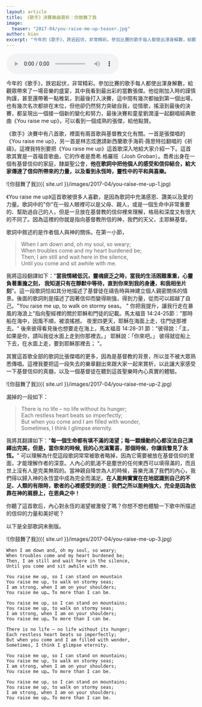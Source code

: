 ```yaml
---
layout: article
title: 《歌手》決賽樂曲賞析：你鼓舞了我
image:
  teaser: "2017-04/you-raise-me-up-teaser.jpg"
author: biao
excerpt: "今年的《歌手》，跌宕起伏，非常精彩。參加比賽的歌手每人都使出渾身解數，給觀眾帶來了一場音樂的盛宴，其中我看到最出彩的當數張傑。他從剛加入時的謹慎拘謹，甚至還帶著一點稚氣，到最後打入決賽，這中間有幾次都抽到第一個出場，也有幾次名次都排在末位，但他卻仍然努力突破自我，從情歌，搖滾到最後的決賽，都呈現出一個接一個新的變化和努力，最後決賽和童星劉潤潼一起翻唱經典歌曲《You raise me up》，可以看到一個成熟的張傑，給他點贊。"
---
```

<audio controls>
  <source src="/audios/You%20Raise%20Me%20Up.mp3" type="audio/mpeg">
</audio>

今年的《歌手》，跌宕起伏，非常精彩。參加比賽的歌手每人都使出渾身解數，給觀眾帶來了一場音樂的盛宴，其中我看到最出彩的當數張傑。他從剛加入時的謹慎拘謹，甚至還帶著一點稚氣，到最後打入決賽，這中間有幾次都抽到第一個出場，也有幾次名次都排在末位，但他卻仍然努力突破自我，從情歌，搖滾到最後的決賽，都呈現出一個接一個新的變化和努力，最後決賽和童星劉潤潼一起翻唱經典歌曲《You raise me up》，可以看到一個成熟的張傑，給他點贊。

《歌手》決賽中有八首歌，裡面有兩首歌與基督教文化有關。一首是張傑唱的《You raise me up》，另一首是林志炫邀請新西蘭歌手海莉·薇思特拉翻唱的《祈禱》。這裡我特別要把《You raise me up》這首歌深入地給大家介紹一下。這首歌其實是一首福音歌曲，它的作者是喬希.格羅班（Josh Groban）。喬希出身在一個有基督信仰的家庭，隸屬聖公會，**他在歌詞中把他個人的感受和信仰結合，給大家傳達了信仰所帶來的力量，以及看到永恆時，靈性中的平和與喜樂。**

![你鼓舞了我]({{ site.url }}/images/2017-04/you-raise-me-up-1.jpg)

《You raise me up》這首歌被很多人喜歡，是因為歌詞中充滿感恩、讚美以及愛的力量。歌詞中的"你"在一般人眼裡可以是父母、親人，或是一個生命中非常重要的、幫助過自己的人，但是一旦放在基督教的信仰裡來理解，格局和深度又有很大的不同了。因為這裡的你就是指向基督教所信的神，我們的天父，主耶穌基督。

歌詞中敘述的是作者個人與神的關係。在第一小節，

> When I am down and, oh my soul, so weary;<br>
> When troubles come and my heart burdened be;<br>
> Then, I am still and wait here in the silence,<br>
> Until you come and sit awhile with me.

我將這段翻譯如下："**當我情緒低沉，靈魂疲乏之時，當我的生活困難重重，心靈負著重擔之刻， 我知道只有在靜默中等待，直到你來到我的身邊，和我相坐片刻**"。這一段歌詞恰如其分地描述了基督徒在禱告時與神建立個人親密關係的情景。後面的歌詞則是描述了因著信仰而變得剛強，得到力量，從而可以超越了自己。"You raise me up, to walk on stormy seas。 " 你把我提升，讓我行走在暴風的海浪上"指向聖經裡的關於耶穌和門徒的記載。馬太福音‬ ‭14:24-25節："那時船在海中，因風不順，被浪搖撼。 夜里四更天，耶穌在海面上走，往門徒那裡去。" 後來彼得看見後也想要走在海上，馬太福音‬ ‭14:28-31‬ 節："彼得說：「主，如果是你，請叫我從水面上走到你那裡去。」 耶穌說：「你來吧。」 彼得就從船上下去，在水面上走，要到耶穌那裡去； "。

其實這首歌全部的歌詞比張傑唱的更多，因為是基督教的背景，所以並不被大眾熟悉傳唱。這裡我要把這一段失去的樂章翻出來跟大家一起來賞析，以此讓大家感受一下基督信仰的真髓，以及一個基督徒在聽到這首聖樂時內心真實的體驗。

![你鼓舞了我]({{ site.url }}/images/2017-04/you-raise-me-up-2.jpg)

漏掉的一段如下：

> There is no life – no life without its hunger; <br>
> Each restless heart beats so imperfectly; <br>
> But when you come and I am filled with wonder, <br>
> Sometimes, I think I glimpse eternity.

我將其翻譯如下："**每一個生命都有填不滿的渴望；每一顆燥動的心都沒法自己演繹出完美，但是，當你來的時候, 我的心充滿驚喜，那個時候，你讓我瞥見了永恆。**" 可以理解為什麼這段歌詞常常被歌者略掉，因為它需要被放在基督信仰的里面，才能理解作者的深意。人內心的飢渴不是塵世的任何東西可以填得滿的，而且世上沒有人是完美無瑕的。當神親自降世為人的時候，喜樂充滿了我們的內心，我們得以歸入神的永恆當中成為完全而滿足。**在人能夠實實在在地認識到自己的不足、人類的有限時，歌者的心裡感受到的是：我們之所以能夠強大，完全是因為依靠在神的肩膀上，在恩典之中！**

你聽了這首歌后，內心對永恆的渴望被激發了嗎？你想不想也體驗一下歌中所描述的信仰的力量和美好呢？

以下是全部歌詞末刪版。

![你鼓舞了我]({{ site.url }}/images/2017-04/you-raise-me-up-3.jpg)

```
When I am down and, oh my soul, so weary;
When troubles come and my heart burdened be;
Then, I am still and wait here in the silence,
Until you come and sit awhile with me.

You raise me up, so I can stand on mountain
You raise me up, to walk on stormy seas;
I am strong, when I am on your shoulders;
You raise me up… To more than I can be.

You raise me up, so I can stand on mountains;
You raise me up, to walk on stormy seas;
I am strong, when I am on your shoulders;
You raise me up… To more than I can be.

There is no life – no life without its hunger;
Each restless heart beats so imperfectly;
But when you come and I am filled with wonder,
Sometimes, I think I glimpse eternity.

You raise me up, so I can stand on mountains;
You raise me up, to walk on stormy seas;
I am strong, when I am on your shoulders;
You raise me up… To more than I can be.

You raise me up, so I can stand on mountains;
You raise me up, to walk on stormy seas;
I am strong, when I am on your shoulders;
You raise me up… To more than I can be.
```